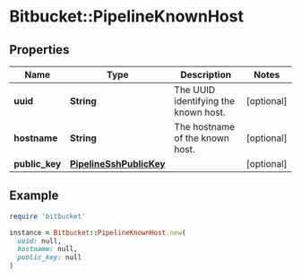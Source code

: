 # Bitbucket::PipelineKnownHost

## Properties

| Name | Type | Description | Notes |
| ---- | ---- | ----------- | ----- |
| **uuid** | **String** | The UUID identifying the known host. | [optional] |
| **hostname** | **String** | The hostname of the known host. | [optional] |
| **public_key** | [**PipelineSshPublicKey**](PipelineSshPublicKey.md) |  | [optional] |

## Example

```ruby
require 'bitbucket'

instance = Bitbucket::PipelineKnownHost.new(
  uuid: null,
  hostname: null,
  public_key: null
)
```

